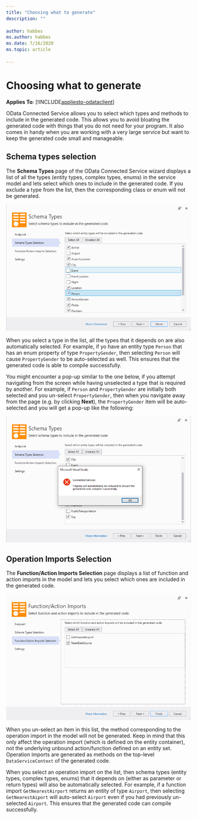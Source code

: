 ```yaml
---
title: "Choosing what to generate"
description: ""

author: habbes
ms.author: habbes
ms.date: 7/16/2020
ms.topic: article
 
---
```

# Choosing what to generate

**Applies To**: [!INCLUDE[appliesto-odataclient](../includes/appliesto-odataclient-v7.md)]

OData Connected Service allows you to select which types and methods to include in the generated code. This allows you to avoid bloating the generated code with things that you do not need for your program. It also comes in handy when you are working with a very large service but want to keep the generated code small and manageable.

## Schema types selection

The **Schema Types** page of the OData Connected Service wizard displays a list of all the types (entity types, complex types, enums) in the service model and lets select which ones to include in the generated code. If you exclude a type from the list, then the corresponding class or enum will not be generated.

![Schema Types Selection](../assets/2020-07-17-OCS-schema-types-selection.png)

When you select a type in the list, all the types that it depends on are also automatically selected. For example, if yo have an entity type `Person` that has an enum property of type `PropertyGender`, then selecting `Person` will cause `PropertyGender` to be auto-selected as well. This ensures that the generated code is able to compile successfully.

You might encounter a pop-up similar to the one below, if you attempt navigating from the screen while having unselected a type that is required by another. For example, if `Person` and `PropertyGender` are initially both selected and you un-select `PropertyGender`, then when you navigate away from the page (e.g. by clicking **Next**), the `PropertyGender` item will be auto-selected and you will get a pop-up like the following:

![Auto-selected types when leaving Schema Types page](../assets/2020-07-17-OCS-types-auto-selected-dialog.png)

## Operation Imports Selection

The **Function/Action Imports Selection** page displays a list of function and action imports in the model and lets you select which ones are included in the generated code.

![Operation Imports Selection](../assets/2020-07-17-OCS-operation-imports-selection.png)

When you un-select an item in this list, the method corresponding to the operation import in the model will not be generated. Keep in mind that this only affect the operation import (which is defined on the entity container), not the underlying unbound action/function defined on an entity set. Operation imports are generated as methods on the top-level `DataServiceContext` of the generated code.

When you select an operation import on the list, then schema types (entity types, complex types, enums) that it depends on (either as parameter or return types) will also be automatically selected. For example, if a function import `GetNearestAirport` returns an entity of type `Airport`, then selecting `GetNearestAiport` will auto-select `Airport` even if you had previously un-selected `Airport`. This ensures that the generated code can compile successfully.
